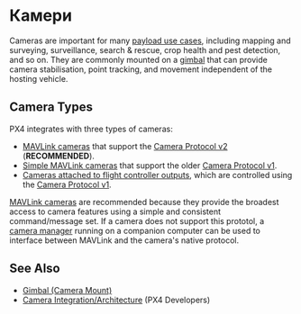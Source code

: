 # Камери

Cameras are important for many [payload use cases](../payloads/use_cases.md), including mapping and surveying, surveillance, search & rescue, crop health and pest detection, and so on.
They are commonly mounted on a [gimbal](../advanced/gimbal_control.md) that can provide camera stabilisation, point tracking, and movement independent of the hosting vehicle.

## Camera Types

PX4 integrates with three types of cameras:

- [MAVLink cameras](../camera/mavlink_v2_camera.md) that support the [Camera Protocol v2](https://mavlink.io/en/services/camera.html) (**RECOMMENDED**).
- [Simple MAVLink cameras](../camera/mavlink_v1_camera.md) that support the older [Camera Protocol v1](https://mavlink.io/en/services/camera.html).
- [Cameras attached to flight controller outputs](../camera/fc_connected_camera.md), which are controlled using the [Camera Protocol v1](https://mavlink.io/en/services/camera.html).

[MAVLink cameras](../camera/mavlink_v2_camera.md) are recommended because they provide the broadest access to camera features using a simple and consistent command/message set.
If a camera does not support this prototol, a [camera manager](../camera/mavlink_v2_camera.md#camera-managers) running on a companion computer can be used to interface between MAVLink and the camera's native protocol.

## See Also

- [Gimbal (Camera Mount)](../advanced/gimbal_control.md)
- [Camera Integration/Architecture](../camera/camera_architecture.md) (PX4 Developers)
